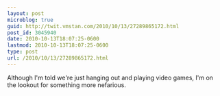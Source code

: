 ```yaml
---
layout: post
microblog: true
guid: http://twit.vmstan.com/2010/10/13/27289865172.html
post_id: 3045940
date: 2010-10-13T18:07:25-0600
lastmod: 2010-10-13T18:07:25-0600
type: post
url: /2010/10/13/27289865172.html
---
```

Although I'm told we're just hanging out and playing video games, I'm on the lookout for something more nefarious.
